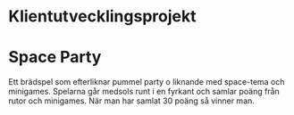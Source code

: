 # Klientutvecklingsprojekt
# Space Party

Ett brädspel som efterliknar pummel party o liknande
med space-tema och minigames. Spelarna går medsols runt
i en fyrkant och samlar poäng från rutor och minigames.
När man har samlat 30 poäng så vinner man.
